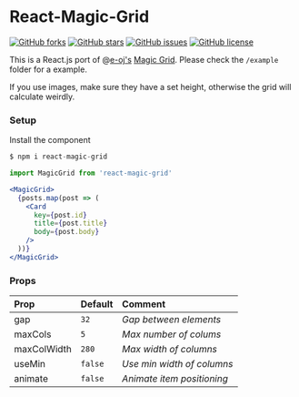 # React-Magic-Grid

[![GitHub forks](https://img.shields.io/github/forks/IniZio/React-Magic-Grid.svg)](https://github.com/IniZio/React-Magic-Grid/network)
[![GitHub stars](https://img.shields.io/github/stars/IniZio/React-Magic-Grid.svg)](https://github.com/IniZio/React-Magic-Grid/stargazers)
[![GitHub issues](https://img.shields.io/github/issues/IniZio/React-Magic-Grid.svg)](https://github.com/IniZio/React-Magic-Grid/issues)
[![GitHub license](https://img.shields.io/github/license/IniZio/React-Magic-Grid.svg)](https://github.com/IniZio/React-Magic-Grid/blob/master/LICENSE)

This is a React.js port of @[e-oj's](https://github.com/e-oj) [Magic Grid](https://github.com/e-oj/Magic-Grid).
Please check the `/example` folder for a example.

If you use images, make sure they have a set height, otherwise the grid will calculate weirdly.

### Setup
Install the component
```js
$ npm i react-magic-grid
```

```jsx
import MagicGrid from 'react-magic-grid'

<MagicGrid>
  {posts.map(post => (
    <Card
      key={post.id}
      title={post.title}
      body={post.body}
    />
  ))}
</MagicGrid>
```

### Props
| Prop        | Default   | Comment                    |
|:------------|:----------|:---------------------------|
| gap         | `32`      | _Gap between elements_     |
| maxCols     | `5`       | _Max number of colums_     |
| maxColWidth | `280`     | _Max width of columns_     |
| useMin      | `false`   | _Use min width of columns_ |
| animate     | `false`   | _Animate item positioning_ |
